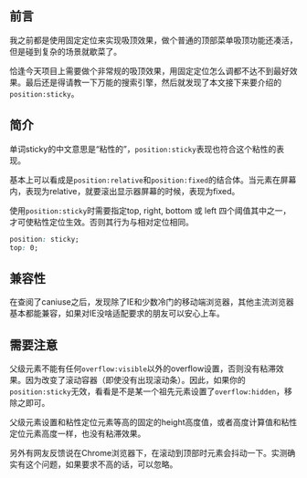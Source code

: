 ## 前言

我之前都是使用固定定位来实现吸顶效果，做个普通的顶部菜单吸顶功能还凑活，但是碰到复杂的场景就歇菜了。

恰逢今天项目上需要做个非常规的吸顶效果，用固定定位怎么调都不达不到最好效果。最后还是得请教一下万能的搜索引擎，然后就发现了本文接下来要介绍的`position:sticky`。

## 简介

单词sticky的中文意思是“粘性的”，`position:sticky`表现也符合这个粘性的表现。

基本上可以看成是`position:relative`和`position:fixed`的结合体。当元素在屏幕内，表现为relative，就要滚出显示器屏幕的时候，表现为fixed。

使用`position:sticky`时需要指定top, right, bottom 或 left 四个阈值其中之一，才可使粘性定位生效。否则其行为与相对定位相同。

```css
position: sticky;
top: 0;
```

## 兼容性

在查阅了caniuse之后，发现除了IE和少数冷门的移动端浏览器，其他主流浏览器基本都能兼容，如果对IE没啥适配要求的朋友可以安心上车。

## 需要注意

父级元素不能有任何`overflow:visible`以外的overflow设置，否则没有粘滞效果。因为改变了滚动容器（即使没有出现滚动条）。因此，如果你的`position:sticky`无效，看看是不是某一个祖先元素设置了`overflow:hidden`，移除之即可。

父级元素设置和粘性定位元素等高的固定的height高度值，或者高度计算值和粘性定位元素高度一样，也没有粘滞效果。

另外有网友反馈说在Chrome浏览器下，在滚动到顶部时元素会抖动一下。实测确实有这个问题，如果要求不高的话，可以忽略。
